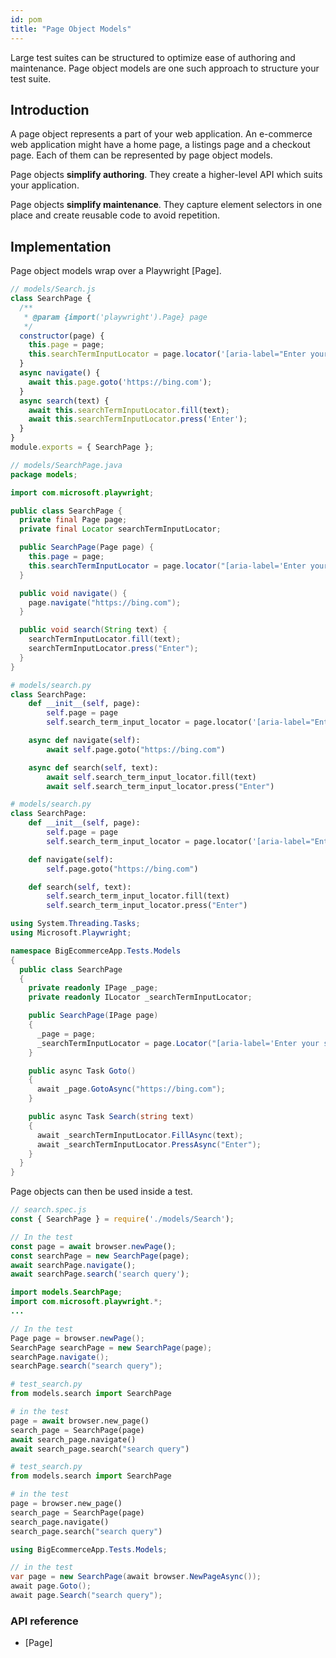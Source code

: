 ```yaml
---
id: pom
title: "Page Object Models"
---
```


Large test suites can be structured to optimize ease of authoring and maintenance. Page object models are one such
approach to structure your test suite.

<!-- TOC -->

## Introduction

A page object represents a part of your web application. An e-commerce web application might have a home page, a
listings page and a checkout page. Each of them can be represented by page object models.

Page objects **simplify authoring**. They create a higher-level API which suits your application.

Page objects **simplify maintenance**. They capture element selectors in one place and create reusable code to avoid
repetition.

## Implementation

Page object models wrap over a Playwright [Page].

```js
// models/Search.js
class SearchPage {
  /**
   * @param {import('playwright').Page} page 
   */
  constructor(page) {
    this.page = page;
    this.searchTermInputLocator = page.locator('[aria-label="Enter your search term"]');
  }
  async navigate() {
    await this.page.goto('https://bing.com');
  }
  async search(text) {
    await this.searchTermInputLocator.fill(text);
    await this.searchTermInputLocator.press('Enter');
  }
}
module.exports = { SearchPage };
```

```java
// models/SearchPage.java
package models;

import com.microsoft.playwright;

public class SearchPage {
  private final Page page;
  private final Locator searchTermInputLocator;

  public SearchPage(Page page) {
    this.page = page;
    this.searchTermInputLocator = page.locator("[aria-label='Enter your search term']");
  }

  public void navigate() {
    page.navigate("https://bing.com");
  }

  public void search(String text) {
    searchTermInputLocator.fill(text);
    searchTermInputLocator.press("Enter");
  }
}
```

```python async
# models/search.py
class SearchPage:
    def __init__(self, page):
        self.page = page
        self.search_term_input_locator = page.locator('[aria-label="Enter your search term"]')

    async def navigate(self):
        await self.page.goto("https://bing.com")

    async def search(self, text):
        await self.search_term_input_locator.fill(text)
        await self.search_term_input_locator.press("Enter")
```

```python sync
# models/search.py
class SearchPage:
    def __init__(self, page):
        self.page = page
        self.search_term_input_locator = page.locator('[aria-label="Enter your search term"]')

    def navigate(self):
        self.page.goto("https://bing.com")

    def search(self, text):
        self.search_term_input_locator.fill(text)
        self.search_term_input_locator.press("Enter")
```

```csharp
using System.Threading.Tasks;
using Microsoft.Playwright;

namespace BigEcommerceApp.Tests.Models
{
  public class SearchPage
  {
    private readonly IPage _page;
    private readonly ILocator _searchTermInputLocator;

    public SearchPage(IPage page)
    {
      _page = page;
      _searchTermInputLocator = page.Locator("[aria-label='Enter your search term']");
    }

    public async Task Goto()
    {
      await _page.GotoAsync("https://bing.com");
    }

    public async Task Search(string text)
    {
      await _searchTermInputLocator.FillAsync(text);
      await _searchTermInputLocator.PressAsync("Enter");
    }
  }
}
```

Page objects can then be used inside a test.

```js
// search.spec.js
const { SearchPage } = require('./models/Search');

// In the test
const page = await browser.newPage();
const searchPage = new SearchPage(page);
await searchPage.navigate();
await searchPage.search('search query');
```

```java
import models.SearchPage;
import com.microsoft.playwright.*;
...

// In the test
Page page = browser.newPage();
SearchPage searchPage = new SearchPage(page);
searchPage.navigate();
searchPage.search("search query");
```

```python async
# test_search.py
from models.search import SearchPage

# in the test
page = await browser.new_page()
search_page = SearchPage(page)
await search_page.navigate()
await search_page.search("search query")
```

```python sync
# test_search.py
from models.search import SearchPage

# in the test
page = browser.new_page()
search_page = SearchPage(page)
search_page.navigate()
search_page.search("search query")
```

```csharp
using BigEcommerceApp.Tests.Models;

// in the test
var page = new SearchPage(await browser.NewPageAsync());
await page.Goto();
await page.Search("search query");
```

### API reference
- [Page]
